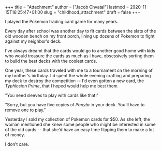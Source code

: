 +++
title = "Attachment"
author = ["Jacob Chvatal"]
lastmod = 2020-11-15T16:25:47+01:00
slug = "childhood_attachment"
draft = false
+++

I played the Pokemon trading card game for many years.

Every day after school was another day to fit cards between the slats
of the old wooden bench on my front porch, lining up dozens of Pokemon
to fight against my neighbor's deck.

I've always dreamt that the cards would go to another good home with kids
who would treasure the cards as much as I have, obsessively sorting them
to build the best decks with the coolest cards.

One year, these cards traveled with me to a tournament on the morning of my
brother's birthday. I'd spent the whole evening crafting and preparing my deck to
destroy the competition -- I'd even gotten a new card, the _Typhlosion Prime_,
that I hoped would help me best them.

"You need sleeves to play with cards like that!"

"Sorry, but you have five copies of _Ponyta_ in your deck.
You'll have to remove one to play."

Yesterday I sold my collection of Pokemon cards for $50.
As she left, the woman mentioned she knew some people who might be
interested in some of the old cards -- that she'd have an easy time
flipping them to make a lot of money.

I don't care.
